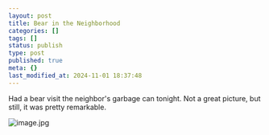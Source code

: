 ```yaml
---
layout: post
title: Bear in the Neighborhood
categories: []
tags: []
status: publish
type: post
published: true
meta: {}
last_modified_at: 2024-11-01 18:37:48
---
```


Had a bear visit the neighbor's garbage can tonight. Not a great picture, but still, it was pretty remarkable.










































 

  
  
    
![image.jpg](/squarespace_images/content_v1_4fffa949e4b0b4590d67b4e7_1413008947690-6WY7N33GRL6V1Q0IMG9B_image.jpg_)
